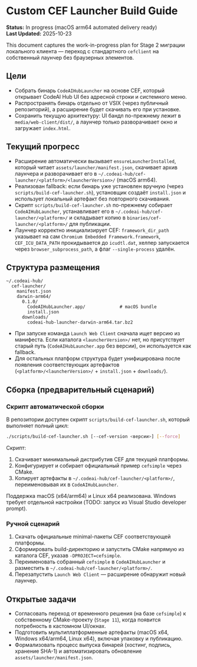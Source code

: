 # Custom CEF Launcher Build Guide

**Status:** In progress (macOS arm64 automated delivery ready)  
**Last Updated:** 2025-10-23

This document captures the work-in-progress plan for Stage 2 миграции локального клиента — переход с стандартного `cefclient` на собственный лаунчер без браузерных элементов.

## Цели
- Собрать бинарь `CodeAIHubLauncher` на основе CEF, который открывает CodeAI Hub UI без адресной строки и системного меню.
- Распространять бинарь отдельно от VSIX (через публичный репозиторий), а расширение будет скачивать его при установке.
- Сохранить текущую архитектуру: UI бандл по-прежнему лежит в `media/web-client/dist/`, а лаунчер только разворачивает окно и загружает `index.html`.

## Текущий прогресс
- Расширение автоматически вызывает `ensureLauncherInstalled`, который читает `assets/launcher/manifest.json`, скачивает архив лаунчера и разворачивает его в `~/.codeai-hub/cef-launcher/<platform>/<launcherVersion>/` (macOS arm64).
- Реализован fallback: если бинарь уже установлен вручную (через `scripts/build-cef-launcher.sh`), установщик создаёт `install.json` и использует локальный артефакт без повторного скачивания.
- Скрипт `scripts/build-cef-launcher.sh` по-прежнему собирает `CodeAIHubLauncher`, устанавливает его в `~/.codeai-hub/cef-launcher/<platform>/` и складывает копию в `binaries/cef-launcher/<platform>/` для публикации.
- Лаунчер корректно инициализирует CEF: `framework_dir_path` указывает на сам `Chromium Embedded Framework.framework`, `CEF_ICU_DATA_PATH` прокидывается до `icudtl.dat`, хелпер запускается через `browser_subprocess_path`, а флаг `--single-process` удалён.

## Структура размещения
```
~/.codeai-hub/
  cef-launcher/
    manifest.json
    darwin-arm64/
      0.1.0/
        CodeAIHubLauncher.app/             # macOS bundle
        install.json
      downloads/
        codeai-hub-launcher-darwin-arm64.tar.bz2
```
- При запуске команда `Launch Web Client` сначала ищет версию из манифеста. Если каталога `<launcherVersion>/` нет, но присутствует старый путь (`CodeAIHubLauncher.app` без версии), он используется как fallback.
- Для остальных платформ структура будет унифицирована после появления соответствующих артефактов (`<platform>/<launcherVersion>/` + `install.json` + `downloads/`).

## Сборка (предварительный сценарий)
### Скрипт автоматической сборки
В репозитории доступен скрипт `scripts/build-cef-launcher.sh`, который выполняет полный цикл:

```bash
./scripts/build-cef-launcher.sh [--cef-version <версии>] [--force]
```

Скрипт:
1. Скачивает минимальный дистрибутив CEF для текущей платформы.
2. Конфигурирует и собирает официальный пример `cefsimple` через CMake.
3. Копирует артефакты в `~/.codeai-hub/cef-launcher/<platform>/`, переименовывая их в `CodeAIHubLauncher`.

Поддержка macOS (x64/arm64) и Linux x64 реализована. Windows требует отдельной настройки (TODO: запуск из Visual Studio developer prompt).

### Ручной сценарий
1. Скачать официальные minimal-пакеты CEF соответствующей платформы.
2. Сформировать build-директорию и запустить CMake напрямую из каталога CEF, указав `-DPROJECT=cefsimple`.
3. Переименовать собранный `cefsimple` в `CodeAIHubLauncher` и разместить в `~/.codeai-hub/cef-launcher/<platform>/`.
4. Перезапустить `Launch Web Client` — расширение обнаружит новый лаунчер.

## Открытые задачи
- Согласовать переход от временного решения (на базе `cefsimple`) к собственному CMake-проекту (`Stage 11`), когда появится потребность в кастомном UI/окнах.
- Подготовить мультиплатформенные артефакты (macOS x64, Windows x64/arm64, Linux x64), включая упаковку и публикацию.
- Формализовать процесс выпуска бинарей (хостинг, подпись, хранение SHA-1) и автоматизировать обновление `assets/launcher/manifest.json`.
